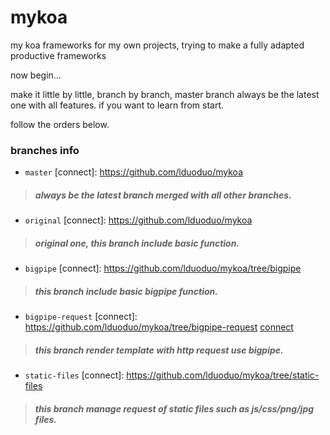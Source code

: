 # mykoa
my koa frameworks for my own projects, trying to make a fully adapted productive frameworks

now begin...

make it little by little, branch by branch, master branch always be the latest one with all features.
if you want to learn from start.

follow the orders below.

### branches info

+ `master` [connect]: https://github.com/lduoduo/mykoa
 > ##### always be the latest branch merged with all other branches.

+ `original` [connect]: https://github.com/lduoduo/mykoa
 > ##### original one, this branch include basic function.
 
+ `bigpipe` [connect]: https://github.com/lduoduo/mykoa/tree/bigpipe
 > ##### this branch include basic bigpipe function.

+ `bigpipe-request` [connect]: https://github.com/lduoduo/mykoa/tree/bigpipe-request
[connect](https://github.com/lduoduo/mykoa/tree/bigpipe-request)
 > ##### this branch render template with http request use bigpipe.

+ `static-files` [connect]: https://github.com/lduoduo/mykoa/tree/static-files
 > ##### this branch manage request of static files such as js/css/png/jpg files.